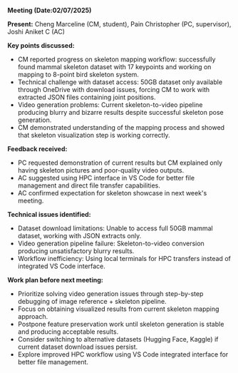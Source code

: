 **Meeting (Date:02/07/2025)**

**Present:** Cheng Marceline (CM, student), Pain Christopher (PC, supervisor), Joshi Aniket C (AC)

**Key points discussed:** 
- CM reported progress on skeleton mapping workflow: successfully found mammal skeleton dataset with 17 keypoints and working on mapping to 8-point bird skeleton system. 
- Technical challenge with dataset access: 50GB dataset only available through OneDrive with download issues, forcing CM to work with extracted JSON files containing joint positions. 
- Video generation problems: Current skeleton-to-video pipeline producing blurry and bizarre results despite successful skeleton pose generation. 
- CM demonstrated understanding of the mapping process and showed that skeleton visualization step is working correctly.
  
**Feedback received:** 
- PC requested demonstration of current results but CM explained only having skeleton pictures and poor-quality video outputs. 
- AC suggested using HPC interface in VS Code for better file management and direct file transfer capabilities. 
- AC confirmed expectation for skeleton showcase in next week's meeting.

**Technical issues identified:** 
- Dataset download limitations: Unable to access full 50GB mammal dataset, working with JSON extracts only. 
- Video generation pipeline failure: Skeleton-to-video conversion producing unsatisfactory blurry results. 
- Workflow inefficiency: Using local terminals for HPC transfers instead of integrated VS Code interface.
  
**Work plan before next meeting:** 
- Prioritize solving video generation issues through step-by-step debugging of image reference + skeleton pipeline. 
- Focus on obtaining visualized results from current skeleton mapping approach. 
- Postpone feature preservation work until skeleton generation is stable and producing acceptable results. 
- Consider switching to alternative datasets (Hugging Face, Kaggle) if current dataset download issues persist. 
- Explore improved HPC workflow using VS Code integrated interface for better file management.